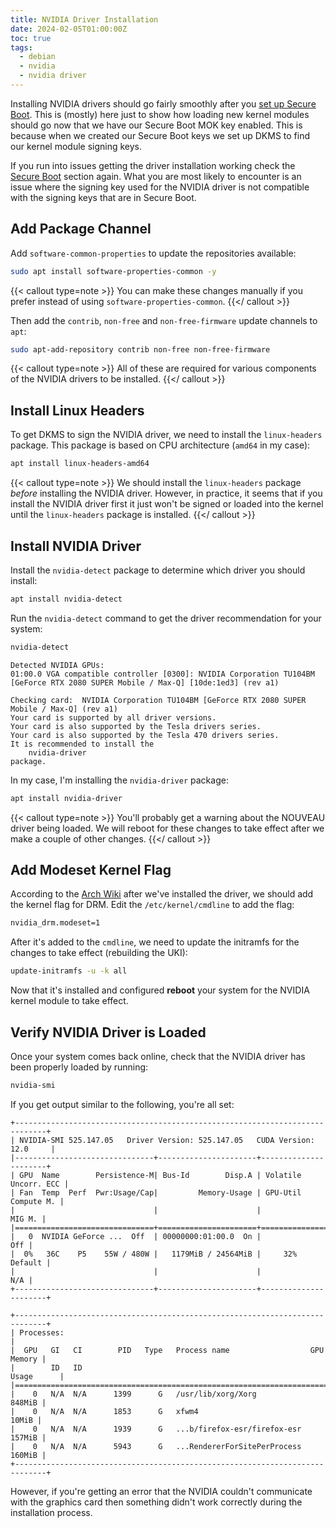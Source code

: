 ```yaml
---
title: NVIDIA Driver Installation
date: 2024-02-05T01:00:00Z
toc: true
tags:
  - debian
  - nvidia
  - nvidia driver
---
```


Installing NVIDIA drivers should go fairly smoothly after you
[set up Secure Boot](./1-secure-boot.md). This is (mostly) here just to show how
loading new kernel modules should go now that we have our Secure Boot MOK key enabled. This is because when we created
our Secure Boot keys we set up DKMS to find our kernel module signing keys.

<!--more-->

If you run into issues getting the driver installation working check the
[Secure Boot](./1-secure-boot.md) section again. What you are most likely to encounter
is an issue where the signing key used for the NVIDIA driver is not compatible with the signing keys that are in
Secure Boot.

## Add Package Channel

Add `software-common-properties` to update the repositories available:

```bash
sudo apt install software-properties-common -y
```

{{< callout type=note >}}
You can make these changes manually if you prefer instead of using `software-properties-common`.
{{</ callout >}}

Then add the `contrib`, `non-free` and `non-free-firmware` update channels to `apt`:

```bash
sudo apt-add-repository contrib non-free non-free-firmware
```

{{< callout type=note >}}
All of these are required for various components of the NVIDIA drivers to be installed.
{{</ callout >}}

## Install Linux Headers

To get DKMS to sign the NVIDIA driver, we need to install the `linux-headers` package. This package is based on CPU
architecture (`amd64` in my case):

```bash
apt install linux-headers-amd64
```

{{< callout type=note >}}
We should install the `linux-headers` package _before_ installing the NVIDIA driver. However, in practice, it seems that
if you install the NVIDIA driver first it just won't be signed or loaded into the kernel until the `linux-headers`
package is installed.
{{</ callout >}}

## Install NVIDIA Driver

Install the `nvidia-detect` package to determine which driver you should install:

```bash
apt install nvidia-detect
```

Run the `nvidia-detect` command to get the driver recommendation for your system:

```bash
nvidia-detect
```

```output
Detected NVIDIA GPUs:
01:00.0 VGA compatible controller [0300]: NVIDIA Corporation TU104BM [GeForce RTX 2080 SUPER Mobile / Max-Q] [10de:1ed3] (rev a1)

Checking card:  NVIDIA Corporation TU104BM [GeForce RTX 2080 SUPER Mobile / Max-Q] (rev a1)
Your card is supported by all driver versions.
Your card is also supported by the Tesla drivers series.
Your card is also supported by the Tesla 470 drivers series.
It is recommended to install the
    nvidia-driver
package.
```

In my case, I'm installing the `nvidia-driver` package:

```bash
apt install nvidia-driver
```

{{< callout type=note >}}
You'll probably get a warning about the NOUVEAU driver being loaded. We will reboot for these changes to take effect
after we make a couple of other changes.
{{</ callout >}}

## Add Modeset Kernel Flag

According to the [Arch Wiki](https://wiki.archlinux.org/title/NVIDIA) after we've installed the driver, we should add
the kernel flag for DRM. Edit the `/etc/kernel/cmdline` to add the flag:

```bash
nvidia_drm.modeset=1
```

After it's added to the `cmdline`, we need to update the initramfs for the changes to take effect (rebuilding the UKI):

```bash
update-initramfs -u -k all
```

Now that it's installed and configured **reboot** your system for the NVIDIA kernel module to take effect.

## Verify NVIDIA Driver is Loaded

Once your system comes back online, check that the NVIDIA driver has been properly loaded by running:

```bash
nvidia-smi
```

If you get output similar to the following, you're all set:

```output
+-----------------------------------------------------------------------------+
| NVIDIA-SMI 525.147.05   Driver Version: 525.147.05   CUDA Version: 12.0     |
|-------------------------------+----------------------+----------------------+
| GPU  Name        Persistence-M| Bus-Id        Disp.A | Volatile Uncorr. ECC |
| Fan  Temp  Perf  Pwr:Usage/Cap|         Memory-Usage | GPU-Util  Compute M. |
|                               |                      |               MIG M. |
|===============================+======================+======================|
|   0  NVIDIA GeForce ...  Off  | 00000000:01:00.0  On |                  Off |
|  0%   36C    P5    55W / 480W |   1179MiB / 24564MiB |     32%      Default |
|                               |                      |                  N/A |
+-------------------------------+----------------------+----------------------+

+-----------------------------------------------------------------------------+
| Processes:                                                                  |
|  GPU   GI   CI        PID   Type   Process name                  GPU Memory |
|        ID   ID                                                   Usage      |
|=============================================================================|
|    0   N/A  N/A      1399      G   /usr/lib/xorg/Xorg                848MiB |
|    0   N/A  N/A      1853      G   xfwm4                              10MiB |
|    0   N/A  N/A      1939      G   ...b/firefox-esr/firefox-esr      157MiB |
|    0   N/A  N/A      5943      G   ...RendererForSitePerProcess      160MiB |
+-----------------------------------------------------------------------------+
```

However, if you're getting an error that the NVIDIA couldn't communicate with the graphics card then something didn't
work correctly during the installation process.
